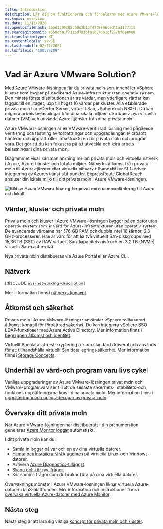 ```yaml
---
title: Introduktion
description: Lär dig om funktionerna och fördelarna med Azure VMware-lösningen för att distribuera och hantera VMware-baserade arbets belastningar i Azure.
ms.topic: overview
ms.date: 11/11/2020
ms.openlocfilehash: 255d3599385c60d3b13f4769796ced41a1177311
ms.sourcegitcommit: e559daa1f7115d703bfa1b87da1cf267bf6ae9e8
ms.translationtype: MT
ms.contentlocale: sv-SE
ms.lasthandoff: 02/17/2021
ms.locfileid: "100579289"
---
```

# <a name="what-is-azure-vmware-solution"></a>Vad är Azure VMware Solution?

Med Azure VMware-lösningen får du privata moln som innehåller vSphere-kluster som bygger på dedikerad Azure-infrastruktur utan operativ system. Den minsta första distributionen är tre värdar, men ytterligare värdar kan läggas till en i taget, upp till högst 16 värdar per kluster.  Alla etablerade privata moln har vCenter Server, virtuellt San, vSphere och NSX-T. Du kan migrera arbets belastningar från dina lokala miljöer, distribuera nya virtuella datorer (VM) och använda Azure-tjänster från dina privata moln.

Azure VMware-lösningen är en VMware-verifierad lösning med pågående verifiering och testning av förbättringar och uppgraderingar. Microsoft hanterar och upprätthåller infrastrukturen för privata moln och program vara. Det gör att du kan fokusera på att utveckla och köra arbets belastningar i dina privata moln. 

Diagrammet visar sammanlänkning mellan privata moln och virtuella nätverk i Azure, Azure-tjänster och lokala miljöer. Nätverks åtkomst från privata moln till Azure-tjänster eller virtuella nätverk tillhandahåller SLA-driven integrering av Azures tjänst slut punkter. ExpressRoute Global Reach ansluter din lokala miljö till ditt privata moln i Azure VMware-lösningen. 

![Bild av Azure VMware-lösning för privat moln sammanlänkning till Azure och lokalt](./media/adjacency-overview-drawing-final.png)

## <a name="hosts-clusters-and-private-clouds"></a>Värdar, kluster och privata moln

Privata moln och kluster i Azure VMware-lösningen bygger på en dator utan operativ system som är värd för Azure-infrastrukturen utan operativ system. De avancerade värdarna har 576 GB RAM och dubbla Intel 18 kärnor, 2,3 GHz-processorer. Han är värd för att ha två virtuellt San-diskgroups med 15,36 TB (SSD) av RAW virtuellt San-kapacitets nivå och en 3,2 TB (NVMe) virtuellt San-cache-nivå.

Nya privata moln distribueras via Azure Portal eller Azure CLI.

## <a name="networking"></a>Nätverk

[!INCLUDE [avs-networking-description](includes/azure-vmware-solution-networking-description.md)]

Mer information finns i [nätverks koncept](concepts-networking.md).

## <a name="access-and-security"></a>Åtkomst och säkerhet

Privata moln i Azure VMware-lösningar använder vSphere rollbaserad åtkomst kontroll för förbättrad säkerhet. Du kan integrera vSphere SSO LDAP-funktioner med Azure Active Directory. Mer information finns i [begreppen åtkomst och identitet](concepts-identity.md).  

Virtuellt San data-at-rest-kryptering är som standard aktiverat och används för att tillhandahålla virtuellt San data lagrings säkerhet. Mer information finns i [Storage Concepts](concepts-storage.md).

## <a name="host-and-software-lifecycle-maintenance"></a>Underhåll av värd-och program varu livs cykel

Vanliga uppgraderingar av Azure VMware-lösningen privat moln och VMware-programvara ser till att de senaste säkerhets-, stabilitets-och funktions uppsättningarna körs i dina privata moln. Mer information finns i [uppdateringar och uppgraderingar av privata moln](concepts-upgrades.md).

## <a name="monitoring-your-private-cloud"></a>Övervaka ditt privata moln

När Azure VMware-lösningen har distribuerats i din prenumeration genereras [Azure Monitor loggar](../azure-monitor/overview.md) automatiskt. 

I ditt privata moln kan du:
- Samla in loggar på var och en av dina virtuella datorer.
- [Hämta och installera MMA-agenten](../azure-monitor/agents/log-analytics-agent.md#installation-options) på virtuella Linux-och Windows-datorer.
- Aktivera [Azure Diagnostics-tillägget](../azure-monitor/agents/diagnostics-extension-overview.md).
- [Skapa och kör nya frågor](../azure-monitor/logs/data-platform-logs.md#log-queries).
- Kör samma frågor som du brukar köra på dina virtuella datorer.

Övervaknings mönster i Azure VMware-lösningen liknar virtuella Azure-datorer i IaaS-plattformen. Mer information och instruktioner finns i [övervaka virtuella Azure-datorer med Azure Monitor](../azure-monitor/vm/monitor-vm-azure.md).

## <a name="next-steps"></a>Nästa steg

Nästa steg är att lära dig viktiga [koncept för privata moln och kluster](concepts-private-clouds-clusters.md).

<!-- LINKS - external -->

<!-- LINKS - internal -->
[concepts-private-clouds-clusters]: ./concepts-private-clouds-clusters.md
